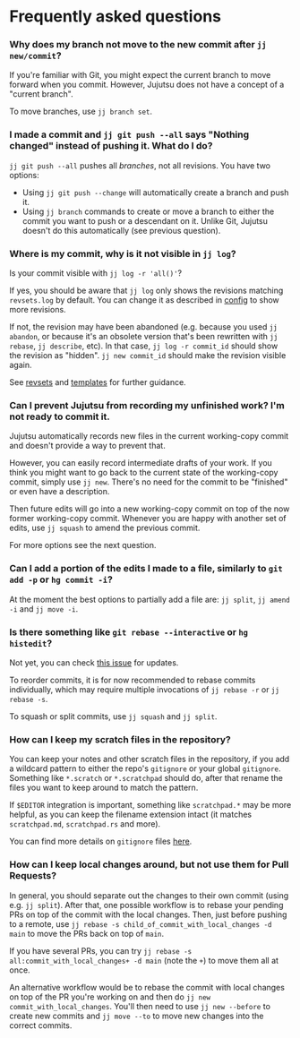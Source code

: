 # Frequently asked questions

### Why does my branch not move to the new commit after `jj new/commit`?

If you're familiar with Git, you might expect the current branch to move forward
when you commit. However, Jujutsu does not have a concept of a "current branch".

To move branches, use `jj branch set`.

### I made a commit and `jj git push --all` says "Nothing changed" instead of pushing it. What do I do?

`jj git push --all` pushes all _branches_, not all revisions. You have two
options:

- Using `jj git push --change` will automatically create a branch and push it.
- Using `jj branch` commands to create or move a branch to either the commit you
  want to push or a descendant on it. Unlike Git, Jujutsu doesn't do this
  automatically (see previous question).

### Where is my commit, why is it not visible in `jj log`?

Is your commit visible with `jj log -r 'all()'`?

If yes, you should be aware that `jj log` only shows the revisions matching
`revsets.log` by default. You can change it as described in [config] to show
more revisions.

If not, the revision may have been abandoned (e.g. because you used
`jj abandon`, or because it's an obsolete version that's been rewritten with
`jj rebase`, `jj describe`, etc). In that case, `jj log -r commit_id` should
show the revision as "hidden". `jj new commit_id` should make the revision
visible again.

See [revsets] and [templates] for further guidance.

### Can I prevent Jujutsu from recording my unfinished work? I'm not ready to commit it.

Jujutsu automatically records new files in the current working-copy commit and
doesn't provide a way to prevent that.

However, you can easily record intermediate drafts of your work. If you think
you might want to go back to the current state of the working-copy commit,
simply use `jj new`. There's no need for the commit to be "finished" or even
have a description.

Then future edits will go into a new working-copy commit on top of the now
former working-copy commit. Whenever you are happy with another set of edits,
use `jj squash` to amend the previous commit.

For more options see the next question.

### Can I add a portion of the edits I made to a file, similarly to `git add -p` or `hg commit -i`?

At the moment the best options to partially add a file are: `jj split`,
`jj amend -i` and `jj move -i`.

### Is there something like `git rebase --interactive` or `hg histedit`?

Not yet, you can check [this issue] for updates.

To reorder commits, it is for now recommended to rebase commits individually,
which may require multiple invocations of `jj rebase -r` or `jj rebase -s`.

To squash or split commits, use `jj squash` and `jj split`.

### How can I keep my scratch files in the repository?

You can keep your notes and other scratch files in the repository, if you add a
wildcard pattern to either the repo's `gitignore` or your global `gitignore`.
Something like `*.scratch` or `*.scratchpad` should do, after that rename the
files you want to keep around to match the pattern.

If `$EDITOR` integration is important, something like `scratchpad.*` may be more
helpful, as you can keep the filename extension intact (it matches
`scratchpad.md`, `scratchpad.rs` and more).

You can find more details on `gitignore` files [here][gitignore].

### How can I keep local changes around, but not use them for Pull Requests?

In general, you should separate out the changes to their own commit (using e.g.
`jj split`). After that, one possible workflow is to rebase your pending PRs on
top of the commit with the local changes. Then, just before pushing to a remote,
use `jj rebase -s child_of_commit_with_local_changes -d main` to move the PRs
back on top of `main`.

If you have several PRs, you can try
`jj rebase -s all:commit_with_local_changes+ -d main` (note the `+`) to move
them all at once.

An alternative workflow would be to rebase the commit with local changes on top
of the PR you're working on and then do `jj new commit_with_local_changes`.
You'll then need to use `jj new --before` to create new commits and
`jj move --to` to move new changes into the correct commits.

[config]: config.md
[gitignore]: https://git-scm.com/docs/gitignore
[revsets]: revsets.md
[templates]: templates.md
[this issue]: https://github.com/martinvonz/jj/issues/1531
